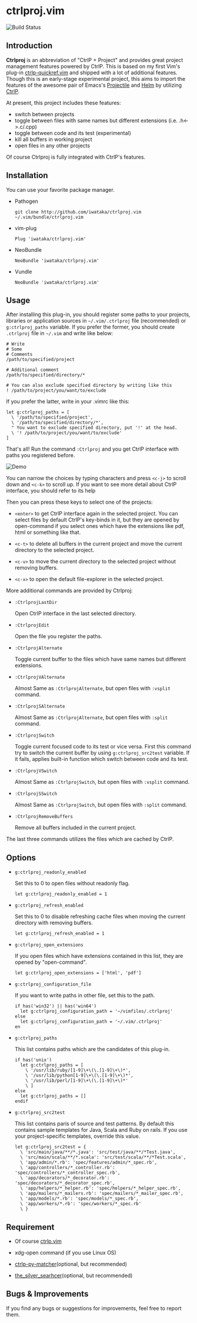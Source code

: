 # ctrlproj.vim

![Build Status](https://travis-ci.org/iwataka/ctrlproj.vim.svg?branch=master)

## Introduction

**Ctrlproj** is an abbreviation of "CtrlP + Project" and provides great project
management features powered by CtrlP. This is based on my first Vim's plug-in
[ctrlp-quickref.vim](https://github.com/iwataka/ctrlp-quickref.vim) and shipped
with a lot of additional features. Though this is an early-stage experimental
project, this aims to import the features of the awesome pair of Emacs's
[Projectile](https://github.com/bbatsov/projectile) and
[Helm](https://github.com/emacs-helm/helm) by utilizing
[CtrlP](https://github.com/ctrlpvim/ctrlp.vim).

At present, this project includes these features:

+ switch between projects
+ toggle between files with same names but different extensions (i.e.
  .h<->.c/.cpp)
+ toggle between code and its test (experimental)
+ kill all buffers in working project
+ open files in any other projects

Of course Ctrlproj is fully integrated with CtrlP's features.

## Installation

You can use your favorite package manager.

+ Pathogen

  ```
  git clone http://github.com/iwataka/ctrlproj.vim ~/.vim/bundle/ctrlproj.vim
  ```

+ vim-plug

  ```vim
  Plug 'iwataka/ctrlproj.vim'
  ```

+ NeoBundle

  ```vim
  NeoBundle 'iwataka/ctrlproj.vim'
  ```

+ Vundle

  ```vim
  NeoBundle 'iwataka/ctrlproj.vim'
  ```

## Usage

After installing this plug-in, you should register some paths to your projects,
libraries or application sources in `~/.vim/.ctrlproj` file (recommended) or
`g:ctrlproj_paths` variable. If you prefer the former, you should create `.ctrlproj`
file in `~/.vim` and write like below:

  ```
  # Write
  # Some
  # Comments
  /path/to/specified/project

  # Additional comment
  /path/to/specified/directory/*

  # You can also exclude specified directory by writing like this
  ! /path/to/project/you/want/to/exclude
  ```

If you prefer the latter, write in your .vimrc like this:

  ```vim
  let g:ctrlproj_paths = [
    \ '/path/to/specified/project',
    \ '/path/to/specified/directory/*',
    " You want to exclude specified directory, put '!' at the head.
    \ '! /path/to/project/you/want/to/exclude'
  ]
  ```

That's all!
Run the command `:Ctrlproj` and you get CtrlP interface with paths you registered
before.

![Demo](https://github.com/iwataka/images/blob/master/Ctrlproj.png)

You can narrow the choices by typing characters and press `<c-j>` to scroll
down and `<c-k>` to scroll up. If you want to see more detail about CtrlP
interface, you should refer to its help

Then you can press these keys to select one of the projects:

+ `<enter>` to get CtrlP interface again in the selected project.  You can
  select files by default CtrlP's key-binds in it, but they are opened by
  open-command if you select ones which have the extensions like pdf, html or
  something like that.

+ `<c-t>` to delete all buffers in the current project and move the current
  directory to the selected project.

+ `<c-v>` to move the current directory to the selected project without removing
  buffers.

+ `<c-x>` to open the default file-explorer in the selected project.

More additional commands are provided by Ctrlproj:

+ `:CtrlprojLastDir`

  Open CtrlP interface in the last selected directory.

+ `:CtrlprojEdit`

  Open the file you register the paths.

+ `:CtrlprojAlternate`

  Toggle current buffer to the files which have same names but different
  extensions.

+ `:CtrlprojVAlternate`

  Almost Same as `:CtrlprojAlternate`, but open files with `:vsplit` command.

+ `:CtrlprojSAlternate`

  Almost Same as `:CtrlprojAlternate`, but open files with `:split` command.

+ `:CtrlprojSwitch`

  Toggle current focused code to its test or vice versa. First this command try
  to switch the current buffer by using `g:ctrlproj_src2test` variable. If it
  fails, applies built-in function which switch between code and its test.

+ `:CtrlprojVSwitch`

  Almost Same as `:CtrlprojSwitch`, but open files with `:vsplit` command.

+ `:CtrlprojSSwitch`

  Almost Same as `:CtrlprojSwitch`, but open files with `:split` command.

+ `:CtrlprojRemoveBuffers`

  Remove all buffers included in the current project.

The last three commands utilizes the files which are cached by CtrlP.

## Options

+ `g:ctrlproj_readonly_enabled`

  Set this to 0 to open files without readonly flag.

    ```vim
    let g:ctrlproj_readonly_enabled = 1
    ```

+ `g:ctrlproj_refresh_enabled`

  Set this to 0 to disable refreshing cache files when moving the current
  directory with removing buffers.

    ```vim
    let g:ctrlproj_refresh_enabled = 1
    ```

+ `g:ctrlproj_open_extensions`

  If you open files which have extensions contained in this list, they are
  opened by "open-command".

    ```vim
    let g:ctrlproj_open_extensions = ['html', 'pdf']
    ```

+ `g:ctrlproj_configuration_file`

  If you want to write paths in other file, set this to the path.

    ```vim
    if has('win32') || has('win64')
      let g:ctrlproj_configuration_path = '~/vimfiles/.ctrlproj'
    else
      let g:ctrlproj_configuration_path = '~/.vim/.ctrlproj'
    en
    ```

+ `g:ctrlproj_paths`

  This list contains paths which are the candidates of this plug-in.

    ```vim
    if has('unix')
      let g:ctrlproj_paths = [
        \ '/usr/lib/ruby/[1-9]\+\(\.[1-9]\+\)*',
        \ '/usr/lib/python[1-9]\+\(\.[1-9]\+\)*',
        \ '/usr/lib/perl/[1-9]\+\(\.[1-9]\+\)*'
        \ ]
    else
      let g:ctrlproj_paths = []
    endif
    ```

+ `g:ctrlproj_src2test`

  This list contains paris of source and test patterns. By default this contains
  sample templates for Java, Scala and Ruby on rails. If you use your
  project-specific templates, override this value.

    ```vim
    let g:ctrlproj_src2test = {
      \ 'src/main/java/**/*.java': 'src/test/java/**/*Test.java',
      \ 'src/main/scala/**/*.scala': 'src/test/scala/**/*Test.scala',
      \ 'app/admin/*.rb': 'spec/features/admin/*_spec.rb',
      \ 'app/controllers/*_controller.rb': 'spec/controllers/*_controller_spec.rb',
      \ 'app/decorators/*_decorator.rb': 'spec/decorators/*_decorator_spec.rb',
      \ 'app/helpers/*_helper.rb': 'spec/helpers/*_helper_spec.rb',
      \ 'app/mailers/*_mailers.rb': 'spec/mailers/*_mailer_spec.rb',
      \ 'app/models/*.rb': 'spec/models/*_spec.rb',
      \ 'app/workers/*.rb': 'spec/workers/*_spec.rb'
      \ }
    ```

## Requirement

+ Of course [ctrlp.vim](https://github.com/kien/ctrlp.vim)

+ xdg-open command (if you use Linux OS)

+ [ctrlp-py-matcher](https://github.com/FelikZ/ctrlp-py-matcher)(optional, but
  recommended)

+ [the_silver_searhcer](https://github.com/ggreer/the_silver_searcher)(optional,
  but recommended)

## Bugs & Improvements

If you find any bugs or suggestions for improvements, feel free to report them.
